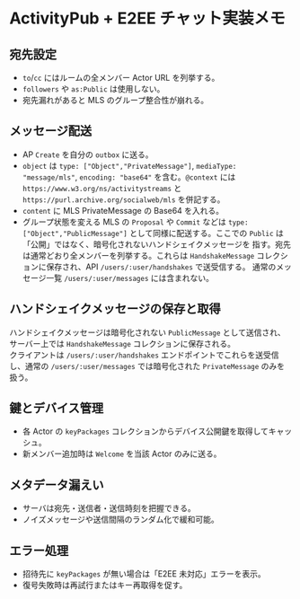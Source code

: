 # ActivityPub + E2EE チャット実装メモ

## 宛先設定

- `to`/`cc` にはルームの全メンバー Actor URL を列挙する。
- `followers` や `as:Public` は使用しない。
- 宛先漏れがあると MLS のグループ整合性が崩れる。

## メッセージ配送

- AP `Create` を自分の `outbox` に送る。
- `object` は `type: ["Object","PrivateMessage"]`, `mediaType: "message/mls"`,
  `encoding: "base64"` を含む。`@context` には
  `https://www.w3.org/ns/activitystreams` と
  `https://purl.archive.org/socialweb/mls` を併記する。
- `content` に MLS PrivateMessage の Base64 を入れる。
- グループ状態を変える MLS の `Proposal` や `Commit` などは
  `type: ["Object","PublicMessage"]` として同様に配送する。ここでの `Public`
  は「公開」ではなく、暗号化されないハンドシェイクメッセージを
  指す。宛先は通常どおり全メンバーを列挙する。これらは `HandshakeMessage`
  コレクションに保存され、API `/users/:user/handshakes` で送受信する。
  通常のメッセージ一覧 `/users/:user/messages` には含まれない。

## ハンドシェイクメッセージの保存と取得

ハンドシェイクメッセージは暗号化されない `PublicMessage`
として送信され、サーバー上では `HandshakeMessage` コレクションに保存される。\
クライアントは `/users/:user/handshakes`
エンドポイントでこれらを送受信し、通常の `/users/:user/messages`
では暗号化された `PrivateMessage` のみを扱う。

## 鍵とデバイス管理

- 各 Actor の `keyPackages` コレクションからデバイス公開鍵を取得してキャッシュ。
- 新メンバー追加時は `Welcome` を当該 Actor のみに送る。

## メタデータ漏えい

- サーバは宛先・送信者・送信時刻を把握できる。
- ノイズメッセージや送信間隔のランダム化で緩和可能。

## エラー処理

- 招待先に `keyPackages` が無い場合は「E2EE 未対応」エラーを表示。
- 復号失敗時は再試行またはキー再取得を促す。
